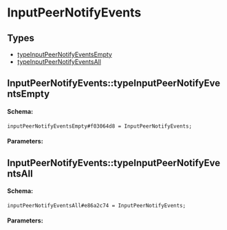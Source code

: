 # InputPeerNotifyEvents

## Types

* [typeInputPeerNotifyEventsEmpty](#inputpeernotifyeventstypeinputpeernotifyeventsempty)
* [typeInputPeerNotifyEventsAll](#inputpeernotifyeventstypeinputpeernotifyeventsall)

## InputPeerNotifyEvents::typeInputPeerNotifyEventsEmpty

#### Schema:

`inputPeerNotifyEventsEmpty#f03064d8 = InputPeerNotifyEvents;`

#### Parameters:


## InputPeerNotifyEvents::typeInputPeerNotifyEventsAll

#### Schema:

`inputPeerNotifyEventsAll#e86a2c74 = InputPeerNotifyEvents;`

#### Parameters:


